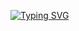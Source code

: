 [![Typing SVG](https://readme-typing-svg.demolab.com?font=Fira+Code&pause=1000&center=true&vCenter=true&random=false&width=435&lines=The+five+boxing+wizards+jump+quickly)](https://git.io/typing-svg)
